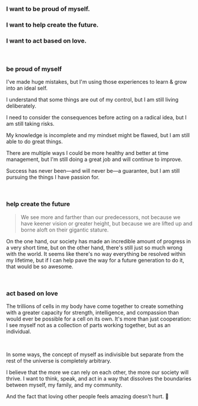 ### I want to be proud of myself.

### I want to help create the future.

### I want to act based on love.

<br>

### be proud of myself

I've made huge mistakes, but I'm using those experiences to learn & grow into an ideal self.

I understand that some things are out of my control, but I am still living deliberately.

I need to consider the consequences before acting on a radical idea, but I am still taking risks.

My knowledge is incomplete and my mindset might be flawed, but I am still able to do great things.

There are multiple ways I could be more healthy and better at time management, but I'm still doing a great job and will continue to improve.

Success has never been—and will never be—a guarantee, but I am still pursuing the things I have passion for.

<br>

### help create the future

> We see more and farther than our predecessors, not because we have keener vision or greater height, but because we are lifted up and borne aloft on their gigantic stature.

On the one hand, our society has made an incredible amount of progress in a very short time, but on the other hand, there's still just so much wrong with the world. It seems like there's no way everything be resolved within my lifetime, but if I can help pave the way for a future generation to do it, that would be so awesome.

<br>

### act based on love

The trillions of cells in my body have come together to create something with a greater capacity for strength, intelligence, and compassion than would ever be possible for a cell on its own. It's more than just cooperation: I see myself not as a collection of parts working together, but as an individual.

<br>

In some ways, the concept of myself as indivisible but separate from the rest of the universe is completely arbitrary.

I believe that the more we can rely on each other, the more our society will thrive. I want to think, speak, and act in a way that dissolves the boundaries between myself, my family, and my community.

And the fact that loving other people feels amazing doesn't hurt. 🙂
